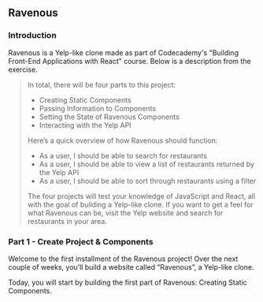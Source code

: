 ## Ravenous
### Introduction
Ravenous is a Yelp-like clone made as part of Codecademy's "Building Front-End Applications with React" course. Below is a description from the exercise.

> In total, there will be four parts to this project:
> * Creating Static Components
> * Passing Information to Components
> * Setting the State of Ravenous Components
> * Interacting with the Yelp API
> 
> Here’s a quick overview of how Ravenous should function:
> * As a user, I should be able to search for restaurants
> * As a user, I should be able to view a list of restaurants returned by the Yelp API
> * As a user, I should be able to sort through restaurants using a filter
> 
> The four projects will test your knowledge of JavaScript and React, all with the goal of building a Yelp-like clone. If you want to get a feel for what Ravenous can be, visit the Yelp website and search for restaurants in your area.

### Part 1 - Create Project & Components
Welcome to the first installment of the Ravenous project! Over the next couple of weeks, you’ll build a website called “Ravenous”, a Yelp-like clone.

Today, you will start by building the first part of Ravenous: Creating Static Components.
